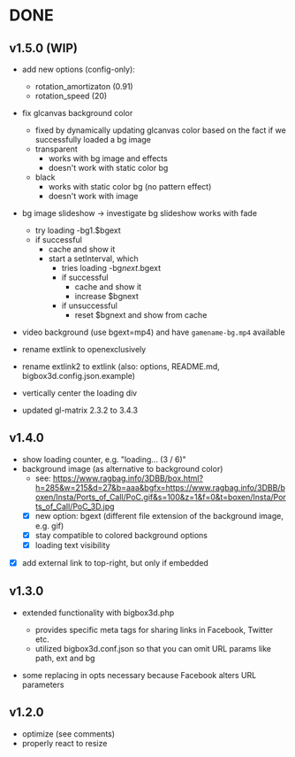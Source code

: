 # DONE

## v1.5.0 (WIP)

- add new options (config-only):
  - rotation_amortizaton (0.91)
  - rotation_speed (20)

- fix glcanvas background color
  - fixed by dynamically updating glcanvas color based on the fact if we successfully loaded a bg image
  - transparent
    - works with bg image and effects
    - doesn't work with static color bg
  - black
    - works with static color bg (no pattern effect)
    - doesn't work with image

- bg image slideshow
  -> investigate bg slideshow works with fade
  - try loading -bg1.$bgext
  - if successful
    - cache and show it
    - start a setInterval, which
      - tries loading -bg$next.$bgext
      - if successful
        - cache and show it
        - increase $bgnext
      - if unsuccessful
        - reset $bgnext and show from cache
- video background (use bgext=mp4) and have `gamename-bg.mp4` available
- rename extlink to openexclusively
- rename extlink2 to extlink (also: options, README.md, bigbox3d.config.json.example)
- vertically center the loading div

- updated gl-matrix 2.3.2 to 3.4.3

## v1.4.0

- show loading counter, e.g. "loading... (3 / 6)"
- background image (as alternative to background color)
  - see: <https://www.ragbag.info/3DBB/box.html?h=285&w=215&d=27&b=aaa&bgfx=https://www.ragbag.info/3DBB/boxen/Insta/Ports_of_Call/PoC.gif&s=100&z=1&f=0&t=boxen/Insta/Ports_of_Call/PoC_3D.jpg>
  - [x] new option: bgext (different file extension of the background image, e.g. gif)
  - [x] stay compatible to colored background options
  - [x] loading text visibility
- [x] add external link to top-right, but only if embedded

## v1.3.0

- extended functionality with bigbox3d.php

  - provides specific meta tags for sharing links in Facebook, Twitter etc.
  - utilized bigbox3d.conf.json so that you can omit URL params like path, ext and bg

- some replacing in opts necessary because Facebook alters URL parameters

## v1.2.0

- optimize (see comments)
- properly react to resize
